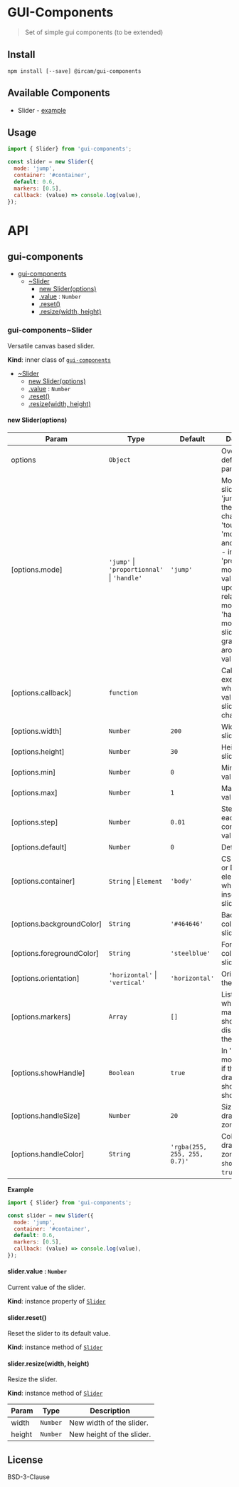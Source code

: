 # GUI-Components

> Set of simple gui components (to be extended)

## Install

```
npm install [--save] @ircam/gui-components
```

## Available Components

- Slider - [example](https://cdn.rawgit.com/ircam-jstools/gui-components/master/examples/slider/index.html)

## Usage

```js
import { Slider} from 'gui-components';

const slider = new Slider({
  mode: 'jump',
  container: '#container',
  default: 0.6,
  markers: [0.5],
  callback: (value) => console.log(value),
});
```

# API

<a name="module_gui-components"></a>

## gui-components

* [gui-components](#module_gui-components)
    * [~Slider](#module_gui-components..Slider)
        * [new Slider(options)](#new_module_gui-components..Slider_new)
        * [.value](#module_gui-components..Slider+value) : <code>Number</code>
        * [.reset()](#module_gui-components..Slider+reset)
        * [.resize(width, height)](#module_gui-components..Slider+resize)

<a name="module_gui-components..Slider"></a>

### gui-components~Slider
Versatile canvas based slider.

**Kind**: inner class of [<code>gui-components</code>](#module_gui-components)  

* [~Slider](#module_gui-components..Slider)
    * [new Slider(options)](#new_module_gui-components..Slider_new)
    * [.value](#module_gui-components..Slider+value) : <code>Number</code>
    * [.reset()](#module_gui-components..Slider+reset)
    * [.resize(width, height)](#module_gui-components..Slider+resize)

<a name="new_module_gui-components..Slider_new"></a>

#### new Slider(options)

| Param | Type | Default | Description |
| --- | --- | --- | --- |
| options | <code>Object</code> |  | Override default parameters. |
| [options.mode] | <code>&#x27;jump&#x27;</code> \| <code>&#x27;proportionnal&#x27;</code> \| <code>&#x27;handle&#x27;</code> | <code>&#x27;jump&#x27;</code> | Mode of the slider:  - in 'jump' mode, the value is changed on 'touchstart' or 'mousedown', and    on move.  - in 'proportionnal' mode, the value is updated relatively to move.  - in 'handle' mode, the slider can be grabbed only around its value. |
| [options.callback] | <code>function</code> |  | Callback to be executed when the value  of the slider changes. |
| [options.width] | <code>Number</code> | <code>200</code> | Width of the slider. |
| [options.height] | <code>Number</code> | <code>30</code> | Height of the slider. |
| [options.min] | <code>Number</code> | <code>0</code> | Minimum value. |
| [options.max] | <code>Number</code> | <code>1</code> | Maximum value. |
| [options.step] | <code>Number</code> | <code>0.01</code> | Step between each consecutive values. |
| [options.default] | <code>Number</code> | <code>0</code> | Default value. |
| [options.container] | <code>String</code> \| <code>Element</code> | <code>&#x27;body&#x27;</code> | CSS Selector or DOM  element in which inserting the slider. |
| [options.backgroundColor] | <code>String</code> | <code>&#x27;#464646&#x27;</code> | Background color of the  slider. |
| [options.foregroundColor] | <code>String</code> | <code>&#x27;steelblue&#x27;</code> | Foreground color of  the slider. |
| [options.orientation] | <code>&#x27;horizontal&#x27;</code> \| <code>&#x27;vertical&#x27;</code> | <code>&#x27;horizontal&#x27;</code> | Orientation of the slider. |
| [options.markers] | <code>Array</code> | <code>[]</code> | List of values where markers should  be displayed on the slider. |
| [options.showHandle] | <code>Boolean</code> | <code>true</code> | In 'handle' mode, define if the  draggable should be show or not. |
| [options.handleSize] | <code>Number</code> | <code>20</code> | Size of the draggable zone. |
| [options.handleColor] | <code>String</code> | <code>&#x27;rgba(255, 255, 255, 0.7)&#x27;</code> | Color of the  draggable zone (when `showHandle` is `true`). |

**Example**  
```js
import { Slider} from 'gui-components';

const slider = new Slider({
  mode: 'jump',
  container: '#container',
  default: 0.6,
  markers: [0.5],
  callback: (value) => console.log(value),
});
```
<a name="module_gui-components..Slider+value"></a>

#### slider.value : <code>Number</code>
Current value of the slider.

**Kind**: instance property of [<code>Slider</code>](#module_gui-components..Slider)  
<a name="module_gui-components..Slider+reset"></a>

#### slider.reset()
Reset the slider to its default value.

**Kind**: instance method of [<code>Slider</code>](#module_gui-components..Slider)  
<a name="module_gui-components..Slider+resize"></a>

#### slider.resize(width, height)
Resize the slider.

**Kind**: instance method of [<code>Slider</code>](#module_gui-components..Slider)  

| Param | Type | Description |
| --- | --- | --- |
| width | <code>Number</code> | New width of the slider. |
| height | <code>Number</code> | New height of the slider. |



## License

BSD-3-Clause


